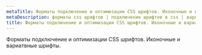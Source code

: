```yaml
---
metaTitle: Форматы подключение и оптимизации CSS шрифтов. Иконочные и вариатвные шрифты. | CSS Fonts | Variable Fonts
metaDescription: форматы css шрифтов | подключение шрифтов в css | вариативные шрифты | База знаний PurpleSchool
title: Форматы подключение и оптимизации CSS шрифтов. Иконочные и вариатвные шрифты.
---
```


Форматы подключение и оптимизации CSS шрифтов. Иконочные и вариатвные шрифты.


